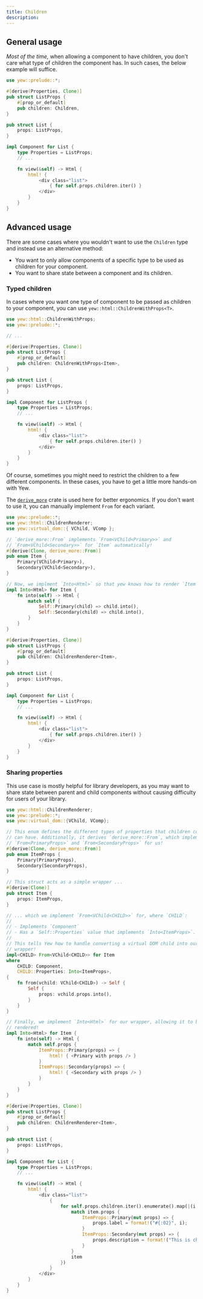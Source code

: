 ```yaml
---
title: Children
description: 
---
```


## General usage

_Most of the time,_ when allowing a component to have children, you don't care 
what type of children the component has. In such cases, the below example will
suffice.

```rust
use yew::prelude::*;

#[derive(Properties, Clone)]
pub struct ListProps {
    #[prop_or_default]
    pub children: Children,
}

pub struct List {
    props: ListProps,
}

impl Component for List {
    type Properties = ListProps;
    // ...

    fn view(&self) -> Html {
        html! {
            <div class="list">
                { for self.props.children.iter() }
            </div>
        }
    }
}
```

## Advanced usage

There are some cases where you wouldn't want to use the `Children` type
and instead use an alternative method:

 - You want to only allow components of a specific type to be used as children for your component.
 - You want to share state between a component and its children.

### Typed children

In cases where you want one type of component to be passed as children to your component,
you can use `yew::html::ChildrenWithProps<T>`.

```rust
use yew::html::ChildrenWithProps;
use yew::prelude::*;

// ...

#[derive(Properties, Clone)]
pub struct ListProps {
    #[prop_or_default]
    pub children: ChildrenWithProps<Item>,
}

pub struct List {
    props: ListProps,
}

impl Component for ListProps {
    type Properties = ListProps;
    // ...

    fn view(&self) -> Html {
        html! {
            <div class="list">
                { for self.props.children.iter() }
            </div>
        }
    }
}
```

Of course, sometimes you might need to restrict the children to a few different
components. In these cases, you have to get a little more hands-on with Yew.

The [`derive_more`](https://github.com/JelteF/derive_more) crate is used here
for better ergonomics. If you don't want to use it, you can manually implement
`From` for each variant.

```rust
use yew::prelude::*;
use yew::html::ChildrenRenderer;
use yew::virtual_dom::{ VChild, VComp };

// `derive_more::From` implements `From<VChild<Primary>>` and
// `From<VChild<Secondary>>` for `Item` automatically!
#[derive(Clone, derive_more::From)]
pub enum Item {
    Primary(VChild<Primary>),
    Secondary(VChild<Secondary>),
}

// Now, we implment `Into<Html>` so that yew knows how to render `Item`.
impl Into<Html> for Item {
    fn into(self) -> Html {
        match self {
            Self::Primary(child) => child.into(),
            Self::Secondary(child) => child.into(),
        }
    }
}

#[derive(Properties, Clone)]
pub struct ListProps {
    #[prop_or_default]
    pub children: ChildrenRenderer<Item>,
}

pub struct List {
    props: ListProps,
}

impl Component for List {
    type Properties = ListProps;
    // ...

    fn view(&self) -> Html {
        html! {
            <div class="list">
                { for self.props.children.iter() }
            </div>
        }
    }
}
```

### Sharing properties

This use case is mostly helpful for library developers, as you may want to
share state between parent and child components without causing difficulty for
users of your library.

```rust
use yew::html::ChildrenRenderer;
use yew::prelude::*;
use yew::virtual_dom::{VChild, VComp};

// This enum defines the different types of properties that children components
// can have. Additionally, it derives `derive_more::From`, which implements 
// `From<PrimaryProps>` and `From<SecondaryProps>` for us!
#[derive(Clone, derive_more::From)]
pub enum ItemProps {
    Primary(PrimaryProps),
    Secondary(SecondaryProps),
}

// This struct acts as a simple wrapper ...
#[derive(Clone)]
pub struct Item {
    props: ItemProps,
}

// ... which we implement `From<VChild<CHILD>>` for, where `CHILD`:
//
// - Implements `Component`
// - Has a `Self::Properties` value that implements `Into<ItemProps>`.
// 
// This tells Yew how to handle converting a virtual DOM child into our
// wrapper!
impl<CHILD> From<VChild<CHILD>> for Item
where
    CHILD: Component,
    CHILD::Properties: Into<ItemProps>,
{
    fn from(vchild: VChild<CHILD>) -> Self {
        Self {
            props: vchild.props.into(),
        }
    }
}

// Finally, we implement `Into<Html>` for our wrapper, allowing it to be
// rendered!
impl Into<Html> for Item {
    fn into(self) -> Html {
        match self.props {
            ItemProps::Primary(props) => {
                html! { <Primary with props /> }
            }
            ItemProps::Secondary(props) => {
                html! { <Secondary with props /> }
            }
        }
    }
}

#[derive(Properties, Clone)]
pub struct ListProps {
    #[prop_or_default]
    pub children: ChildrenRenderer<Item>,
}

pub struct List {
    props: ListProps,
}

impl Component for List {
    type Properties = ListProps;
    // ...

    fn view(&self) -> Html {
        html! {
            <div class="list">
                {
                    for self.props.children.iter().enumerate().map(|(i, mut item)| {
                        match item.props {
                            ItemProps::Primary(mut props) => {
                                props.label = format!("#{:02}", i);
                            }
                            ItemProps::Secondary(mut props) => {
                                props.description = format!("This is child #{:02}.", i);
                            }
                        }
                        item
                    })
                }
            </div>
        }
    }
}
```
